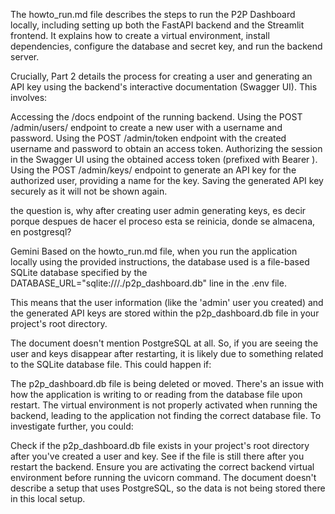 The howto_run.md file describes the steps to run the P2P Dashboard locally, including setting up both the FastAPI backend and the Streamlit frontend. It explains how to create a virtual environment, install dependencies, configure the database and secret key, and run the backend server.

Crucially, Part 2 details the process for creating a user and generating an API key using the backend's interactive documentation (Swagger UI). This involves:

Accessing the /docs endpoint of the running backend.
Using the POST /admin/users/ endpoint to create a new user with a username and password.
Using the POST /admin/token endpoint with the created username and password to obtain an access token.
Authorizing the session in the Swagger UI using the obtained access token (prefixed with Bearer ).
Using the POST /admin/keys/ endpoint to generate an API key for the authorized user, providing a name for the key.
Saving the generated API key securely as it will not be shown again.


the question is, why after creating user admin generating keys, es decir porque despues de hacer el proceso esta se reinicia, donde se almacena, en postgresql?

Gemini
Based on the howto_run.md file, when you run the application locally using the provided instructions, the database used is a file-based SQLite database specified by the DATABASE_URL="sqlite:///./p2p_dashboard.db" line in the .env file.

This means that the user information (like the 'admin' user you created) and the generated API keys are stored within the p2p_dashboard.db file in your project's root directory.

The document doesn't mention PostgreSQL at all. So, if you are seeing the user and keys disappear after restarting, it is likely due to something related to the SQLite database file. This could happen if:

The p2p_dashboard.db file is being deleted or moved.
There's an issue with how the application is writing to or reading from the database file upon restart.
The virtual environment is not properly activated when running the backend, leading to the application not finding the correct database file.
To investigate further, you could:

Check if the p2p_dashboard.db file exists in your project's root directory after you've created a user and key.
See if the file is still there after you restart the backend.
Ensure you are activating the correct backend virtual environment before running the uvicorn command.
The document doesn't describe a setup that uses PostgreSQL, so the data is not being stored there in this local setup.
